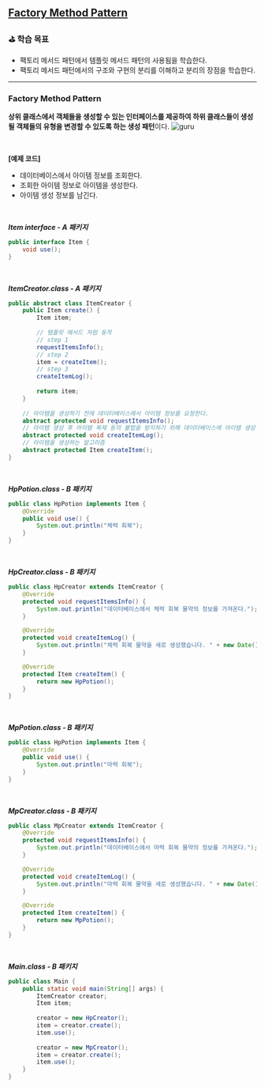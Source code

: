 ## [Factory Method Pattern](https://www.inflearn.com/course/lecture?courseSlug=%EC%9E%90%EB%B0%94-%EB%94%94%EC%9E%90%EC%9D%B8-%ED%8C%A8%ED%84%B4&unitId=3177)

### ⛳️ 학습 목표
- 팩토리 메서드 패턴에서 템플릿 메서드 패턴의 사용됨을 학습한다.
- 팩토리 메서드 패턴에서의 구조와 구현의 분리를 이해하고 분리의 장점을 학습한다. 

---

### Factory Method Pattern
**상위 클래스에서 객체들을 생성할 수 있는 인터페이스를 제공하여 하위 클래스들이 생성될 객체들의 유형을 변경할 수 있도록 하는 생성 패턴**이다.
![guru](https://refactoring.guru/images/patterns/diagrams/factory-method/structure.png?id=4cba0803f42517cfe8548c9bc7dc4c9b)

<br>

**[예제 코드]**  
- 데이터베이스에서 아이템 정보를 조회한다.
- 조회한 아이템 정보로 아이템을 생성한다.
- 아이템 생성 정보를 남긴다.

<br>

***Item interface - A 패키지***
```java
public interface Item {
	void use();
}
```

<br>

***ItemCreator.class - A 패키지***
```java
public abstract class ItemCreator {
	public Item create() {
		Item item;
		
		// 템플릿 메서드 처럼 동작
        // step 1
		requestItemsInfo();
		// step 2
		item = createItem();
		// step 3
		createItemLog();
		
		return item;
    }
	
	// 아이템을 생성하기 전에 데이터베이스에서 아이템 정보를 요청한다.
    abstract protected void requestItemsInfo();
	// 아이템 생성 후 아이템 복제 등의 불법을 방지하기 위해 데이터베이스에 아이템 생성 정보를 남긴다.
	abstract protected void createItemLog();
	// 아이템을 생성하는 알고리즘
    abstract protected Item createItem();
}

```

<br>

***HpPotion.class - B 패키지***
```java
public class HpPotion implements Item {
	@Override
    public void use() {
		System.out.println("체력 회복");
    }
}
```

<br>

***HpCreator.class - B 패키지***
```java
public class HpCreator extends ItemCreator {
	@Override
    protected void requestItemsInfo() {
		System.out.println("데이터베이스에서 체력 회복 물약의 정보를 가져온다.");
    }

	@Override
	protected void createItemLog() {
		System.out.println("체력 회복 물약을 새로 생성했습니다. " + new Date());
    }

	@Override
	protected Item createItem() {
		return new HpPotion();
    }
}
```

<br>

***MpPotion.class - B 패키지***
```java
public class HpPotion implements Item {
	@Override
    public void use() {
		System.out.println("마력 회복");
    }
}
```

<br>

***MpCreator.class - B 패키지***
```java
public class MpCreator extends ItemCreator {
	@Override
    protected void requestItemsInfo() {
		System.out.println("데이터베이스에서 마력 회복 물약의 정보를 가져온다.");
    }

	@Override
	protected void createItemLog() {
		System.out.println("마력 회복 물약을 새로 생성했습니다. " + new Date());
    }

	@Override
	protected Item createItem() {
		return new MpPotion();
    }
}
```

<br>

***Main.class - B 패키지***
```java
public class Main {
	public static void main(String[] args) {
		ItemCreator creator;
		Item item;
		
		creator = new HpCreator();
		item = creator.create();
		item.use();
		
		creator = new MpCreator();
		item = creator.create();
		item.use();
    }
}
```

